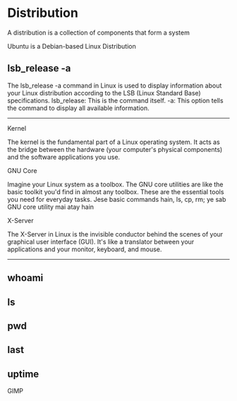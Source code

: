 # Distribution

A distribution is a collection of components that form a system

Ubuntu is a Debian-based Linux Distribution 

## lsb_release -a
The lsb_release -a command in Linux is used to display information about your Linux distribution according to the LSB (Linux Standard Base) specifications.
lsb_release: This is the command itself.
-a: This option tells the command to display all available information.

-------

Kernel

The kernel is the fundamental part of a Linux operating system. It acts as the bridge between the hardware (your computer's physical components) and the software applications you use.


GNU Core

Imagine your Linux system as a toolbox. The GNU core utilities are like the basic toolkit you'd find in almost any toolbox. These are the essential tools you need for everyday tasks.
Jese basic commands hain, ls, cp, rm; ye sab GNU core utility mai atay hain


X-Server

The X-Server in Linux is the invisible conductor behind the scenes of your graphical user interface (GUI). It's like a translator between your applications and your monitor, keyboard, and mouse.

-----

## whoami
## ls
## pwd
## last
## uptime

GIMP






